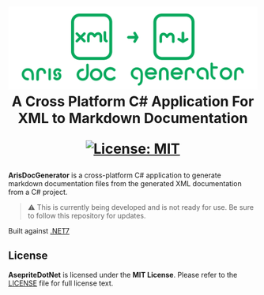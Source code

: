 <h1 align="center">
<img src="https://raw.githubusercontent.com/AristurtleDev/ArisDocGenerator/main/.github/images/aris-doc-generator-banner.png" alt="ArisDocGenerator Logo">
<br/>
A Cross Platform C# Application For XML to Markdown Documentation

[![License: MIT](https://img.shields.io/badge/📃%20license-MIT-blue?style=flat)](LICENSE)
</h1>

**ArisDocGenerator** is a cross-platform C# application to generate markdown documentation files from the generated XML documentation from a C# project.

> ⚠ This is currently being developed and is not ready for use.  Be sure to follow this repository for updates.

Built against [.NET7](https://dotnet.microsoft.com/en-us/)

## License
**AsepriteDotNet** is licensed under the **MIT License**.  Please refer to the [LICENSE](LICENSE) file for full license text.
